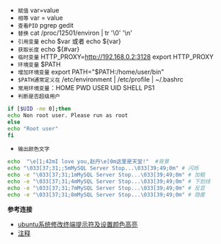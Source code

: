 - `赋值` var=value
- `相等` var = value 
- `查看PID` pgrep gedit 
- `替换` cat /proc/12501/environ | tr '\0' '\n'
- `引用变量` echo $var 或者 echo ${var}
- `获取长度` echo ${#var}
- `临时变量` HTTP_PROXY=http://192.168.0.2:3128 export HTTP_PROXY 
- `环境变量` $PATH
- `增加环境变量` export PATH="$PATH:/home/user/bin"
- `$PATH通常定义在` /etc/environment | /etc/profile | ~/.bashrc
- `常用环境变量`：HOME PWD USER UID SHELL PS1
- `判断是否超级用户`
```sh
if [$UID -ne 0];then
echo Non root user. Please run as root
else 
echo "Root user"
fi
``` 
- `输出颜色文字`
```sh
echo  "\e[1;42mI love you,赵丹\e[0m这里是天堂!"  #背景
echo "\033[37;31;;5mMySQL Server Stop...\033[39;49;0m" # 闪烁
echo -e "\033[37;31;1mMySQL Server Stop...\033[39;49;0m" # 加粗
echo -e "\033[37;31;4mMySQL Server Stop...\033[39;49;0m" # 下划线
echo -e "\033[37;31;7mMySQL Server Stop...\033[39;49;0m" # 反显
echo -e "\033[37;31;8mMySQL Server Stop...\033[39;49;0m" # 隐匿
```
**参考连接**

- [ubuntu系统修改终端提示符及设置颜色高亮
](http://www.cnblogs.com/Norlan/p/4944861.html)
- [注释](https://www.jb51.net/article/52377.htm)

